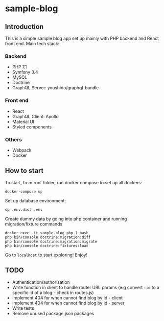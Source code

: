 # sample-blog

## Introduction
This is a simple sample blog app set up mainly with PHP backend and React front end. Main tech stack:

### Backend
- PHP 7.1
- Symfony 3.4
- MySQL
- Doctrine
- GraphQL Server: youshido/graphql-bundle

### Front end
- React
- GraphQL Client: Apollo
- Material UI
- Styled components

### Others
- Webpack
- Docker

## How to start
To start, from root folder, run docker compose to set up all dockers:

```docker-compose up```

Set up database environment:

```cp .env.dist .env```

Create dummy data by going into php container and running migration/fixture commands

```
docker exec -it sample-blog_php_1 bash
php bin/console doctrine:migration:diff
php bin/console doctrine:migration:migrate
php bin/console doctrine:fixtures:load
```

Go to ```localhost``` to start exploring! Enjoy!

## TODO
- Authentication/authorisation
- Write function in client to handle router URL params (e.g convert `:id` to a specific id of a blog - check in routes.js)
- implement 404 for when cannot find blog by id - client
- implement 404 for when cannot find blog by id - server
- Write tests
- Remove unused package.json packages